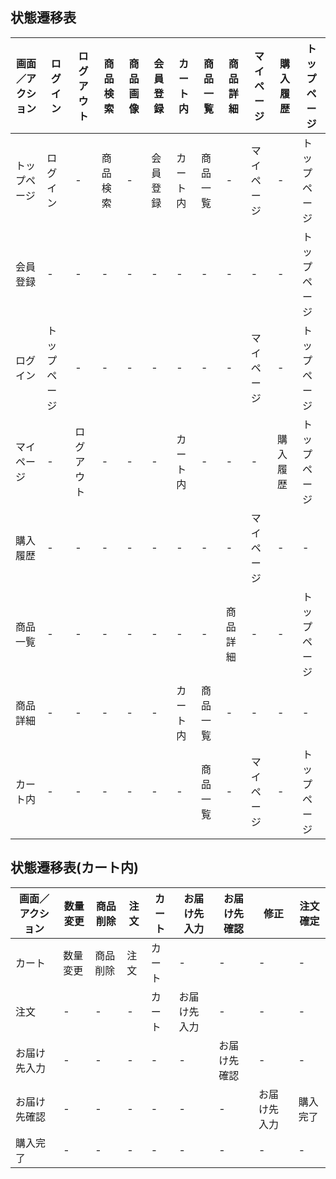 ## 状態遷移表
|画面／アクション|ログイン|ログアウト|商品検索|商品画像|会員登録|カート内|商品一覧|商品詳細|マイページ|購入履歴|トップページ|
|---------------|-------|---------|--------|-------|-------|-------|-------|--------|----------|-------|----------|
|トップページ|ログイン|-|商品検索|-|会員登録|カート内|商品一覧|-|マイページ|-|トップページ|
|会員登録|-|-|-|-|-|-|-|-|-|-|トップページ|
|ログイン|トップページ|-|-|-|-|-|-|-|マイページ|-|トップページ|
|マイページ|-|ログアウト|-|-|-|カート内|-|-|-|購入履歴|トップページ|
|購入履歴|-|-|-|-|-|-|-|-|マイページ|-|-|
|商品一覧|-|-|-|-|-|-|-|商品詳細|-|-|トップページ|
|商品詳細|-|-|-|-|-|カート内|商品一覧|-|-|-|-|
|カート内|-|-|-|-|-|-|商品一覧|-|マイページ|-|トップページ|

## 状態遷移表(カート内)
|画面／アクション|数量変更|商品削除|注文|カート|お届け先入力|お届け先確認|修正|注文確定|
|--------------|-------|-------|----|------|-----------|-----------|----|-------|
|カート|数量変更|商品削除|注文|カート|-|-|-|-|
|注文|-|-|-|カート|お届け先入力|-|-|-|
|お届け先入力|-|-|-|-|-|お届け先確認|-|-|
|お届け先確認|-|-|-|-|-|-|お届け先入力|購入完了|
|購入完了|-|-|-|-|-|-|-|-|

